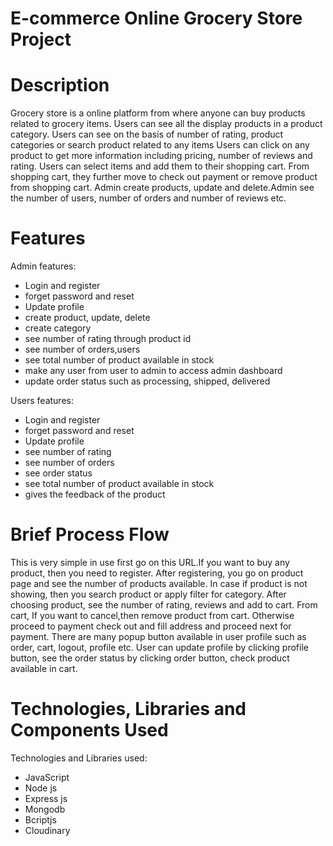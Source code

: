 # E-commerce Online Grocery Store Project 
# Description
Grocery store is a online platform from where anyone can buy products related to grocery items. Users can see all the display products in a product category. Users can see on the basis of number of rating, product categories or search product related to any items 
Users can click on any product to get more information including pricing, number of reviews and rating. Users can select items and add them to their shopping cart. 
From shopping cart, they further move to check out payment or remove product from shopping cart. Admin create products, update and delete.Admin see the number of users, number of orders and number of reviews etc.
# Features
Admin features:
- Login and register
- forget password and reset
- Update profile
- create product, update, delete
- create category
- see number of rating through product id
- see number of orders,users
- see total number of product available in stock
- make any user from user to admin to access admin dashboard
- update order status such as processing, shipped, delivered

Users features:
- Login and register
- forget password and reset
- Update profile
- see number of rating
- see number of orders
- see order status
- see total number of product available in stock
- gives the feedback of the product

# Brief Process Flow
This is very simple in use first go on this URL.If you want to buy any product, then you need to register. After registering, you go on product page and see the number of products available. In case if product is not showing, then you search product or apply filter for category. After choosing product, see the number of rating, reviews and add to cart. From cart, If you want to cancel,then remove product from cart. Otherwise proceed to payment check out and fill address and proceed next for payment. There are many popup button available in user profile such as order, cart, logout, profile etc. User can update profile by clicking profile button, see the order status by clicking order button, check product available in cart.


# Technologies, Libraries and Components Used
Technologies and Libraries used:
- JavaScript
- Node js
- Express js
- Mongodb
- Bcriptjs
- Cloudinary
